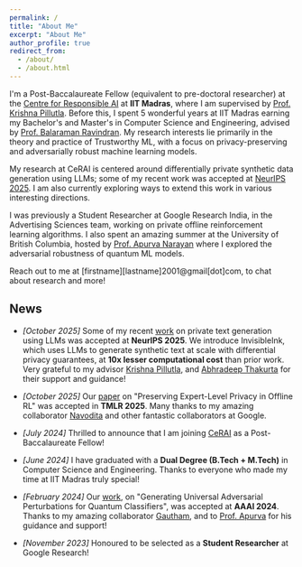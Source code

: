 ```yaml
---
permalink: /
title: "About Me"
excerpt: "About Me"
author_profile: true
redirect_from: 
  - /about/
  - /about.html
---
```


I'm a Post-Baccalaureate Fellow (equivalent to pre-doctoral researcher) at the [Centre for Responsible AI](https://cerai.iitm.ac.in/) at **IIT Madras**, where I am supervised by [Prof. Krishna Pillutla](https://krishnap25.github.io/). Before this, I spent 5 wonderful years at IIT Madras earning my Bachelor's and Master's in Computer Science and Engineering, advised by [Prof. Balaraman Ravindran](https://dsai.iitm.ac.in/~ravi/). My research interests lie primarily in the theory and practice of Trustworthy ML, with a focus on privacy-preserving and adversarially robust machine learning models. 

My research at CeRAI is centered around differentially private synthetic data generation using LLMs; some of my recent work was accepted at [NeurIPS 2025](https://arxiv.org/pdf/2507.02974). I am also currently exploring ways to extend this work in various interesting directions.

I was previously a Student Researcher at Google Research India, in the Advertising Sciences team, working on private offline reinforcement learning algorithms. I also spent an amazing summer at the University of British Columbia, hosted by [Prof. Apurva Narayan](https://a-narayan.github.io/) where I explored the adversarial robustness of quantum ML models. 

Reach out to me at [firstname][lastname]2001@gmail[dot]com, to chat about research and more!


## News

* *[October 2025]* Some of my recent [work](https://arxiv.org/pdf/2507.02974) on private text generation using LLMs was accepted at **NeurIPS 2025**. We introduce InvisibleInk, which uses LLMs to generate synthetic text at scale with differential privacy guarantees, at **10x lesser computational cost** than prior work. Very grateful to my advisor [Krishna Pillutla](https://krishnap25.github.io/), and [Abhradeep Thakurta](https://athakurta.squarespace.com/) for their support and guidance!

* *[October 2025]* Our [paper](https://openreview.net/pdf?id=2bj0eVgCdO) on "Preserving Expert-Level Privacy in Offline RL" was accepted in **TMLR 2025**. Many thanks to my amazing collaborator [Navodita](https://scholar.google.com/citations?user=hcsR-tMAAAAJ) and other fantastic collaborators at Google.

* *[July 2024]* Thrilled to announce that I am joining [CeRAI](https://cerai.iitm.ac.in/) as a Post-Baccalaureate Fellow!

* *[June 2024]* I have graduated with a **Dual Degree (B.Tech + M.Tech)** in Computer Science and Engineering. Thanks to everyone who made my time at IIT Madras truly special!

* *[February 2024]* Our [work](https://arxiv.org/pdf/2402.08648), on "Generating Universal Adversarial Perturbations for Quantum Classifiers", was accepted at **AAAI 2024**. Thanks to my amazing collaborator [Gautham](https://gautham-ga.github.io/), and to [Prof. Apurva](https://a-narayan.github.io/) for his guidance and support!

* *[November 2023]* Honoured to be selected as a **Student Researcher** at Google Research!
